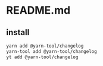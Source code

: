 # README.md

    

## install

```bash
yarn add @yarn-tool/changelog
yarn-tool add @yarn-tool/changelog
yt add @yarn-tool/changelog
```

